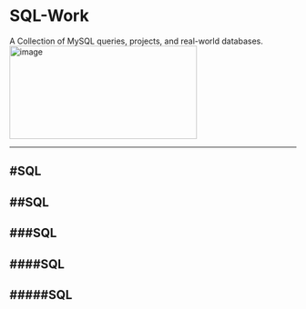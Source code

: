 # SQL-Work
A Collection of MySQL queries, projects, and real-world databases.
<img width="329" height="164" alt="image" src="https://github.com/user-attachments/assets/0e634dcb-0055-4c34-8787-8224f1c06d05" />

---
#SQL
---
##SQL
---
###SQL
---
####SQL
---
#####SQL
---
